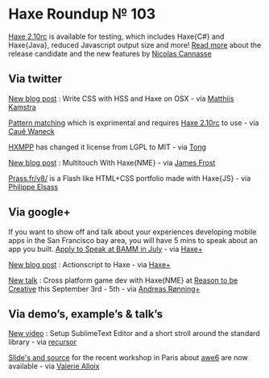 [_template]: ../templates/roundup.html
# Haxe Roundup № 103

[Haxe 2.10rc][link 1] is available for testing, which includes Haxe{C#} and Haxe{Java}, reduced Javascript output size and more! [Read more][link 2] about the release candidate and the new features by [Nicolas Cannasse][link 3]

## Via twitter

[New blog post][link 4] : Write CSS with HSS and Haxe on OSX - via [Matthijs Kamstra][link 5]

[Pattern matching][link 6] which is exprimental and requires [Haxe 2.10rc][link 7] to use - via [Cauê Waneck][link 8]

[HXMPP][link 9] has changed it license from LGPL to MIT - via [Tong][link 10]

[New blog post][link 11] : Multitouch With Haxe{NME} - via [James Frost][link 12]

[Prass.fr/v8/][link 13] is a Flash like HTML+CSS portfolio made with Haxe{JS} - via [Philippe Elsass][link 14]

## Via google+

If you want to show off and talk about your experiences developing mobile apps in the San Francisco bay area, you will have 5 mins to speak about an app you built. [Apply to Speak at BAMM in July][link 15] - via [Haxe+][link 16]

[New blog post][link 17] : Actionscript to Haxe - via [Haxe+][link 18]

[New talk][link 19] : Cross platform game dev with Haxe{NME} at [Reason to be Creative][link 20] this September 3rd - 5th - via [Andreas Rønning+][link 21]

## Via demo’s, example’s &amp; talk’s

[New video][link 22] : Setup SublimeText Editor and a short stroll around the standard library - via [recursor][link 23]

[Slide's and source][link 24] for the recent workshop in Paris about [awe6][link 25] are now available - via [Valerie Alloix][link 26]

[link 1]: http://haxe.org/download#manual-install "Haxe 2.10rc"
[link 2]: http://ncannasse.fr/blog/haxe_2_10_rc "Read more"
[link 3]: https://www.twitter.com/ncannasse "Nicolas Cannasse"
[link 4]: http://www.matthijskamstra.nl/blog/index.php/2012/06/21/write-css-with-hss-and-haxe-on-osx/ "New blog post"
[link 5]: https://www.twitter.com/MatthijsKamstra "Matthijs Kamstra"
[link 6]: https://github.com/m22spencer/CxPatternMatch/ "Pattern matching"
[link 7]: http://haxe.org/download#manual-install "Haxe 2.10rc"
[link 8]: https://www.twitter.com/cwaneck "Cauê Waneck"
[link 9]: https://github.com/tong/hxmpp "HXMPP"
[link 10]: https://www.twitter.com/disktree "Tong"
[link 11]: http://blog.jamesfrost.co.uk/2012/06/25/multitouch-with-haxe-nme/ "New blog post"
[link 12]: https://twitter.com/frosty "James Frost"
[link 13]: http://prass.fr/v8/ "Prass.fr/v8/"
[link 14]: https://www.twitter.com/elsassph "Philippe Elsass"
[link 15]: https://docs.google.com/spreadsheet/viewform?fromEmail=true&amp;formkey=dDZSSUJJVThiV3ozaWNhWmZFSWZGNnc6MQ "Apply to Speak at BAMM in July"
[link 16]: https://plus.google.com/113704686911055424796/posts/WYrgjx5Kc4i "Haxe+"
[link 17]: http://blog.pixelami.com/2012/06/actionscript-to-haxe/ "New blog post"
[link 18]: https://plus.google.com/113704686911055424796/posts/N8TtzZZYRsY "Haxe+"
[link 19]: http://reasonstobecreative.com/speakers/index.php?id=andreasronning "New talk"
[link 20]: http://reasonstobecreative.com/ "Reason to be Creative"
[link 21]: https://plus.google.com/100343108333442407381/posts "Andreas Rønning+"
[link 22]: http://www.youtube.com/watch?v=0a2FIEi5UnU&amp;feature=youtu.be "New video"
[link 23]: https://www.twitter.com/recursor "recursor"
[link 24]: http://workshops.elimak.com/awe6june12/ "Slide&#8217;s and source"
[link 25]: http://code.google.com/p/awe6/ "awe6"
[link 26]: https://www.twitter.com/elimak "Valerie Alloix"

